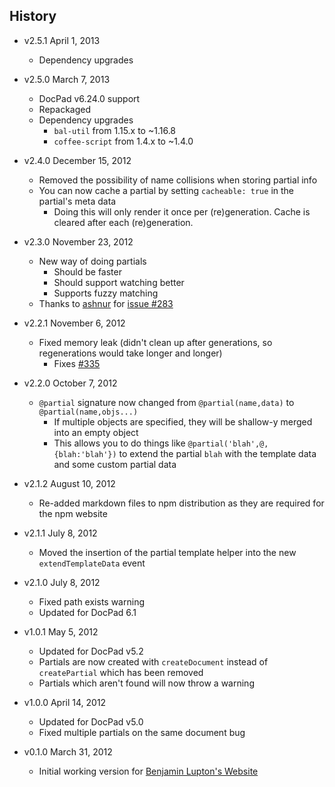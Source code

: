 ## History

- v2.5.1 April 1, 2013
	- Dependency upgrades

- v2.5.0 March 7, 2013
	- DocPad v6.24.0 support
	- Repackaged
	- Dependency upgrades
		-  `bal-util` from 1.15.x to ~1.16.8
		-  `coffee-script` from 1.4.x to ~1.4.0

- v2.4.0 December 15, 2012
	- Removed the possibility of name collisions when storing partial info
	- You can now cache a partial by setting `cacheable: true` in the partial's meta data
		- Doing this will only render it once per (re)generation. Cache is cleared after each (re)generation.

- v2.3.0 November 23, 2012
	- New way of doing partials
		- Should be faster
		- Should support watching better
		- Supports fuzzy matching
	- Thanks to [ashnur](https://github.com/ashnur) for [issue #283](https://github.com/bevry/docpad/issues/283)

- v2.2.1 November 6, 2012
	- Fixed memory leak (didn't clean up after generations, so regenerations would take longer and longer)
		- Fixes [#335](https://github.com/bevry/docpad/issues/335)

- v2.2.0 October 7, 2012
	- `@partial` signature now changed from `@partial(name,data)` to `@partial(name,objs...)`
		- If multiple objects are specified, they will be shallow-y merged into an empty object
		- This allows you to do things like `@partial('blah',@,{blah:'blah'})` to extend the partial `blah` with the template data and some custom partial data

- v2.1.2 August 10, 2012
	- Re-added markdown files to npm distribution as they are required for the npm website

- v2.1.1 July 8, 2012
	- Moved the insertion of the partial template helper into the new `extendTemplateData` event

- v2.1.0 July 8, 2012
	- Fixed path exists warning
	- Updated for DocPad 6.1

- v1.0.1 May 5, 2012
	- Updated for DocPad v5.2
	- Partials are now created with `createDocument` instead of `createPartial` which has been removed
	- Partials which aren't found will now throw a warning

- v1.0.0 April 14, 2012
	- Updated for DocPad v5.0
	- Fixed multiple partials on the same document bug

- v0.1.0 March 31, 2012
	- Initial working version for [Benjamin Lupton's Website](https://github.com/balupton/balupton.docpad)